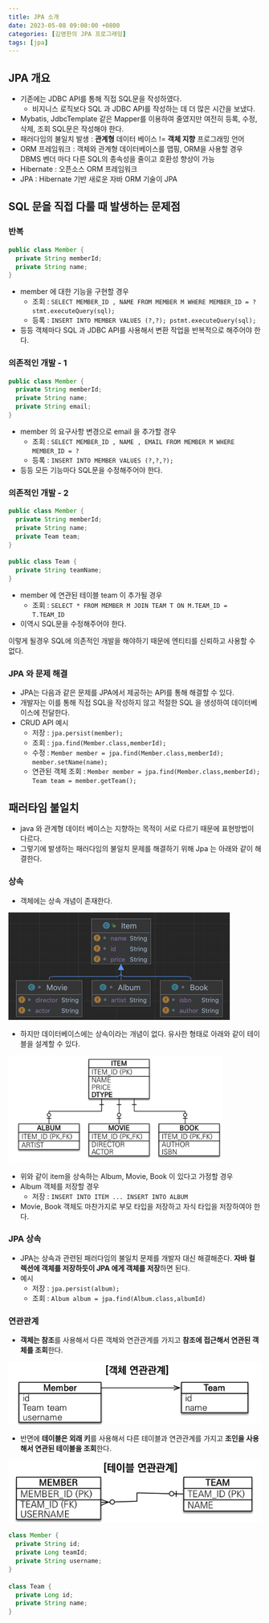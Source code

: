 ```yaml
---
title: JPA 소개
date: 2023-05-08 09:00:00 +0800
categories: [김영한의 JPA 프로그래밍]
tags: [jpa]
---
```


## JPA 개요

- 기존에는 JDBC API를 통해 직접 SQL문을 작성하였다.
  - 비지니스 로직보다 SQL 과 JDBC API를 작성하는 데 더 많은 시간을 보냈다.
- Mybatis, JdbcTemplate 같은 Mapper를 이용하여 줄였지만 여전히 등록, 수정, 삭제, 조회 SQL문은 작성해야 한다.
- 패러다임의 불일치 발생 : **관계형** 데이터 베이스 != **객체 지향** 프로그래밍 언어
- ORM 프레임워크 : 객체와 관계형 데이터베이스를 맵핑, ORM을 사용할 경우 DBMS 벤더 마다 다른 SQL의 종속성을 줄이고 호환성 향상이 가능
- Hibernate : 오픈소스 ORM 프레임워크
- JPA : Hibernate 기반 새로운 자바 ORM 기술이 JPA

## SQL 문을 직접 다룰 때 발생하는 문제점

### 반복

```java
public class Member {
  private String memberId;
  private String name;
}
```

- member 에 대한 기능을 구현할 경우
  - 조회 : ```SELECT MEMBER_ID , NAME FROM MEMBER M WHERE MEMBER_ID = ? stmt.executeQuery(sql);```
  - 등록 : ```INSERT INTO MEMBER VALUES (?,?); pstmt.executeQuery(sql);```
- 등등 객체마다 SQL 과 JDBC API를 사용해서 변환 작업을 반복적으로 해주어야 한다.

### 의존적인 개발 - 1

```java
public class Member {
  private String memberId;
  private String name;
  private String email;
}
```

- member 의 요구사항 변경으로 email 을 추가할 경우
  - 조회 : ```SELECT MEMBER_ID , NAME , EMAIL FROM MEMBER M WHERE MEMBER_ID = ?```
  - 등록 : ```INSERT INTO MEMBER VALUES (?,?,?); ```
- 등등 모든 기능마다 SQL문을 수정해주어야 한다.

### 의존적인 개발 - 2

```java
public class Member {
  private String memberId;
  private String name;
  private Team team;
}

public class Team {
  private String teamName;
}
```

- member 에 연관된 테이블 team 이 추가될 경우
  - 조회 : ```SELECT * FROM MEMBER M JOIN TEAM T ON M.TEAM_ID = T.TEAM_ID```
- 이역시 SQL문을 수정해주어야 한다.

이렇게 될경우 SQL에 의존적인 개발을 해야하기 때문에 엔티티를 신뢰하고 사용할 수 없다.

### JPA 와 문제 해결

- JPA는 다음과 같은 문제를 JPA에서 제공하는 API를 통해 해결할 수 있다.
- 개발자는 이를 통해 직접 SQL을 작성하지 않고 적절한 SQL 을 생성하여 데이터베이스에 전달한다.
- CRUD API 예시
  - 저장 : ```jpa.persist(member);```
  - 조회 : ```jpa.find(Member.class,memberId);```
  - 수정 : ```Member member = jpa.find(Member.class,memberId); member.setName(name);```
  - 연관된 객체 조회 : ```Member member = jpa.find(Member.class,memberId); Team team = member.getTeam();```

## 패러타임 불일치

- java 와 관계형 데이터 베이스는 지향하는 목적이 서로 다르기 때문에 표현방법이 다르다.
- 그렇기에 발생하는 패러다임의 불일치 문제를 해결하기 위해 Jpa 는 아래와 같이 해결한다.

### 상속

- 객체에는 상속 개념이 존재한다.

<img src="/images/jpa/jpa1/1.png">

- 하지만 데이터베이스에는 상속이라는 개념이 없다. 유사한 형태로 아래와 같이 테이블을 설계할 수 있다.

<img src="/images/jpa/jpa1/2.png">

- 위와 같이 item을 상속하는 Album, Movie, Book 이 있다고 가정할 경우
- Album 객체를 저장할 경우
  - 저장 : ```INSERT INTO ITEM ... INSERT INTO ALBUM```
- Movie, Book 객체도 마찬가지로 부모 타입을 저장하고 자식 타입을 저장하여야 한다.

### JPA 상속

- JPA는 상속과 관련된 패러다임의 불일치 문제를 개발자 대신 해결해준다. **자바 컬렉션에 객체를 저장하듯이 JPA 에게 객체를 저장**하면 된다.
- 예시
  - 저장 : ```jpa.persist(album);```
  - 조회 : ```Album album = jpa.find(Album.class,albumId)```

### 연관관계

- **객체는 참조**를 사용해서 다른 객체와 연관관계를 가지고 **참조에 접근해서 연관된 객체를 조회**한다.

<img src="/images/jpa/jpa1/3.png">

- 반면에 **테이블은 외래 키**를 사용해서 다른 테이블과 연관관계를 가지고 **조인을 사용해서 연관된 테이블을 조회**한다.

<img src="/images/jpa/jpa1/4.png">

```java
class Member {
  private String id;
  private Long teamId;
  private String username;
}

class Team {
  private Long id;
  private String name;
}
```
